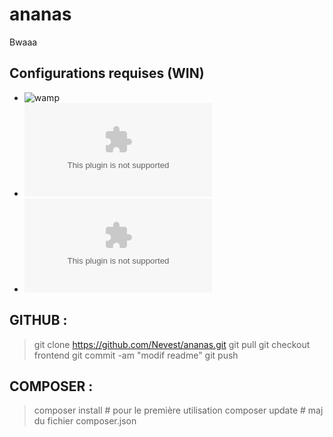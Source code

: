 # ananas
Bwaaa

## Configurations requises (WIN)

- ![wamp](https://sourceforge.net/projects/wampserver/files/latest/download)
- ![composer](https://getcomposer.org/Composer-Setup.exe)
- ![github](https://github.com/git-for-windows/git/releases/download/v2.29.0.windows.1/Git-2.29.0-64-bit.exe)


## GITHUB :

> git clone https://github.com/Nevest/ananas.git
> git pull
> git checkout frontend
> git commit -am "modif readme"
> git push


## COMPOSER : 

> composer install # pour le première utilisation
> composer update # maj du fichier composer.json
